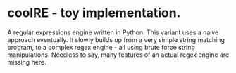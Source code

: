 # coolRE - toy implementation.

A regular expressions engine written in Python.
This variant uses a naive approach eventually.
It slowly builds up from a very simple string matching program, to a complex regex engine - all using brute force string manipulations.
Needless to say, many features of an actual regex engine are missing here.